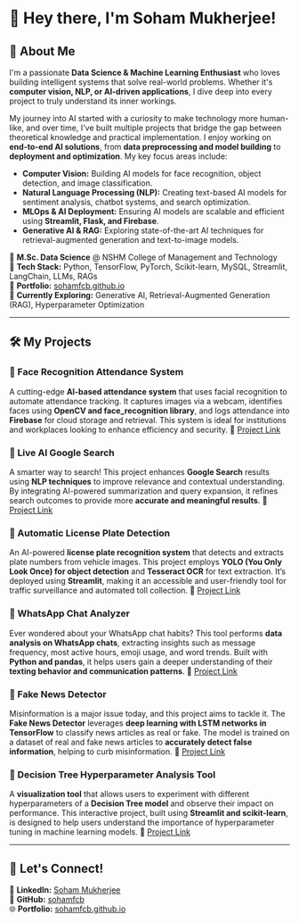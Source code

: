 # 👋 Hey there, I'm Soham Mukherjee!

## 🚀 About Me

I'm a passionate **Data Science & Machine Learning Enthusiast** who loves building intelligent systems that solve real-world problems. Whether it's **computer vision, NLP, or AI-driven applications**, I dive deep into every project to truly understand its inner workings.

My journey into AI started with a curiosity to make technology more human-like, and over time, I've built multiple projects that bridge the gap between theoretical knowledge and practical implementation. I enjoy working on **end-to-end AI solutions**, from **data preprocessing and model building** to **deployment and optimization**. My key focus areas include:

- **Computer Vision:** Building AI models for face recognition, object detection, and image classification.
- **Natural Language Processing (NLP):** Creating text-based AI models for sentiment analysis, chatbot systems, and search optimization.
- **MLOps & AI Deployment:** Ensuring AI models are scalable and efficient using **Streamlit, Flask, and Firebase**.
- **Generative AI & RAG:** Exploring state-of-the-art AI techniques for retrieval-augmented generation and text-to-image models.

🔹 **M.Sc. Data Science** @ NSHM College of Management and Technology\
🔹 **Tech Stack:**  Python, TensorFlow, PyTorch, Scikit-learn, MySQL, Streamlit, LangChain, LLMs, RAGs\
🔹 **Portfolio:** [sohamfcb.github.io](https://www.sohamfcb.github.io)\
🔹 **Currently Exploring:** Generative AI, Retrieval-Augmented Generation (RAG), Hyperparameter Optimization

---

## 🛠️ My Projects

### 🔹 Face Recognition Attendance System

A cutting-edge **AI-based attendance system** that uses facial recognition to automate attendance tracking. It captures images via a webcam, identifies faces using **OpenCV and face\_recognition library**, and logs attendance into **Firebase** for cloud storage and retrieval. This system is ideal for institutions and workplaces looking to enhance efficiency and security.
🔗 [Project Link](https://github.com/sohamfcb/face-recognition-attendance-system)

### 🔹 Live AI Google Search

A smarter way to search! This project enhances **Google Search** results using **NLP techniques** to improve relevance and contextual understanding. By integrating AI-powered summarization and query expansion, it refines search outcomes to provide more **accurate and meaningful results**.
🔗 [Project Link](https://github.com/sohamfcb/live-ai-google-search)

### 🔹 Automatic License Plate Detection

An AI-powered **license plate recognition system** that detects and extracts plate numbers from vehicle images. This project employs **YOLO (You Only Look Once) for object detection** and **Tesseract OCR** for text extraction. It’s deployed using **Streamlit**, making it an accessible and user-friendly tool for traffic surveillance and automated toll collection.
🔗 [Project Link](https://github.com/sohamfcb/automatic-license-plate-detection)

### 🔹 WhatsApp Chat Analyzer

Ever wondered about your WhatsApp chat habits? This tool performs **data analysis on WhatsApp chats**, extracting insights such as message frequency, most active hours, emoji usage, and word trends. Built with **Python and pandas**, it helps users gain a deeper understanding of their **texting behavior and communication patterns**.
🔗 [Project Link](https://github.com/sohamfcb/whatsapp-chat-analyzer)

### 🔹 Fake News Detector

Misinformation is a major issue today, and this project aims to tackle it. The **Fake News Detector** leverages **deep learning with LSTM networks in TensorFlow** to classify news articles as real or fake. The model is trained on a dataset of real and fake news articles to **accurately detect false information**, helping to curb misinformation.
🔗 [Project Link](https://github.com/sohamfcb/fake-news-detector)

### 🔹 Decision Tree Hyperparameter Analysis Tool

A **visualization tool** that allows users to experiment with different hyperparameters of a **Decision Tree model** and observe their impact on performance. This interactive project, built using **Streamlit and scikit-learn**, is designed to help users understand the importance of hyperparameter tuning in machine learning models.
🔗 [Project Link](https://github.com/sohamfcb/decision-tree-hyperparameter-analysis-tool)

---

## 👫 Let's Connect!

💼 **LinkedIn:** [Soham Mukherjee](https://www.linkedin.com/in/soham-mukherjee-962b95272/)\
🐍 **GitHub:** [sohamfcb](https://github.com/sohamfcb)\
🌐 **Portfolio:** [sohamfcb.github.io](https://www.sohamfcb.github.io)

